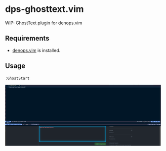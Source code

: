 # dps-ghosttext.vim

WIP: GhostText plugin for denops.vim

## Requirements

- [denops.vim](https://github.com/vim-denops/denops.vim) is installed.

## Usage

`:GhostStart`

![demo](./image/screenshot.png)
